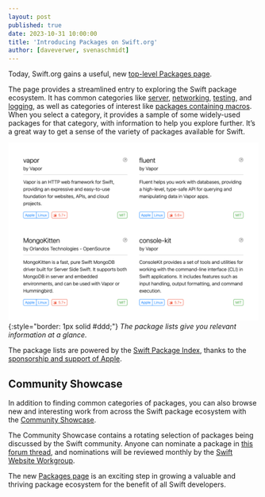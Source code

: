 ```yaml
---
layout: post
published: true
date: 2023-10-31 10:00:00
title: 'Introducing Packages on Swift.org'
author: [daveverwer, svenaschmidt]
---
```


Today, Swift.org gains a useful, new [top-level Packages page](https://www.swift.org/packages).

The page provides a streamlined entry to exploring the Swift package ecosystem. It has common categories like [server](/packages/server), [networking](/packages/networking), [testing](/packages/testing), and [logging](/packages/logging), as well as categories of interest like [packages containing macros](/packages/macros). When you select a category, it provides a sample of some widely-used packages for that category, with information to help you explore further. It’s a great way to get a sense of the variety of packages available for Swift.

![A screenshot of the packages page, showing four individual package cards in a grid](/assets/images/packages-page-blog/package-categories.png){:style="border: 1px solid #ddd;"}
_The package lists give you relevant information at a glance._

The package lists are powered by the [Swift Package Index](https://swiftpackageindex.com/), thanks to the [sponsorship and support of Apple](/blog/swift-package-index-developer-spotlight/).

## Community Showcase

In addition to finding common categories of packages, you can also browse new and interesting work from across the Swift package ecosystem with the [Community Showcase](https://swift.org/packages/showcase).

The Community Showcase contains a rotating selection of packages being discussed by the Swift community. Anyone can nominate a package in [this forum thread](https://example.com/thread/not/posted/yet), and nominations will be reviewed monthly by the [Swift Website Workgroup](https://www.swift.org/website-workgroup/).

The new [Packages page](https://www.swift.org/packages) is an exciting step in growing a valuable and thriving package ecosystem for the benefit of all Swift developers.
